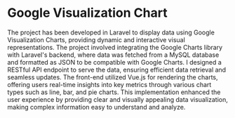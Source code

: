 # Google Visualization Chart

The project has been developed in Laravel to display data using Google Visualization Charts, providing dynamic and interactive visual representations. The project involved integrating the Google Charts library with Laravel's backend, where data was fetched from a MySQL database and formatted as JSON to be compatible with Google Charts. I designed a RESTful API endpoint to serve the data, ensuring efficient data retrieval and seamless updates. The front-end utilized Vue.js for rendering the charts, offering users real-time insights into key metrics through various chart types such as line, bar, and pie charts. This implementation enhanced the user experience by providing clear and visually appealing data visualization, making complex information easy to understand and analyze.


